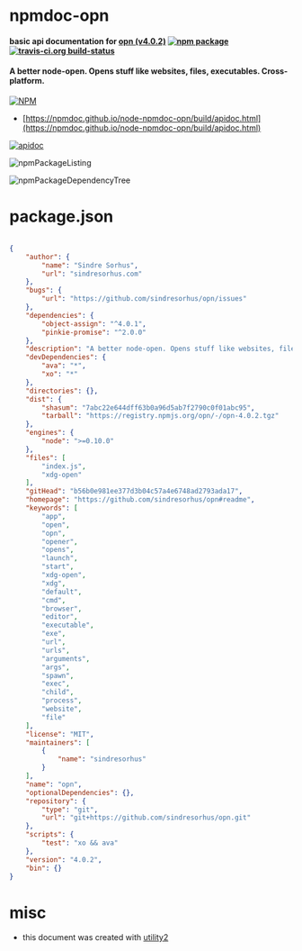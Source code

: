 # npmdoc-opn

#### basic api documentation for  [opn (v4.0.2)](https://github.com/sindresorhus/opn#readme)  [![npm package](https://img.shields.io/npm/v/npmdoc-opn.svg?style=flat-square)](https://www.npmjs.org/package/npmdoc-opn) [![travis-ci.org build-status](https://api.travis-ci.org/npmdoc/node-npmdoc-opn.svg)](https://travis-ci.org/npmdoc/node-npmdoc-opn)

#### A better node-open. Opens stuff like websites, files, executables. Cross-platform.

[![NPM](https://nodei.co/npm/opn.png?downloads=true&downloadRank=true&stars=true)](https://www.npmjs.com/package/opn)

- [https://npmdoc.github.io/node-npmdoc-opn/build/apidoc.html](https://npmdoc.github.io/node-npmdoc-opn/build/apidoc.html)

[![apidoc](https://npmdoc.github.io/node-npmdoc-opn/build/screenCapture.buildCi.browser.%252Ftmp%252Fbuild%252Fapidoc.html.png)](https://npmdoc.github.io/node-npmdoc-opn/build/apidoc.html)

![npmPackageListing](https://npmdoc.github.io/node-npmdoc-opn/build/screenCapture.npmPackageListing.svg)

![npmPackageDependencyTree](https://npmdoc.github.io/node-npmdoc-opn/build/screenCapture.npmPackageDependencyTree.svg)



# package.json

```json

{
    "author": {
        "name": "Sindre Sorhus",
        "url": "sindresorhus.com"
    },
    "bugs": {
        "url": "https://github.com/sindresorhus/opn/issues"
    },
    "dependencies": {
        "object-assign": "^4.0.1",
        "pinkie-promise": "^2.0.0"
    },
    "description": "A better node-open. Opens stuff like websites, files, executables. Cross-platform.",
    "devDependencies": {
        "ava": "*",
        "xo": "*"
    },
    "directories": {},
    "dist": {
        "shasum": "7abc22e644dff63b0a96d5ab7f2790c0f01abc95",
        "tarball": "https://registry.npmjs.org/opn/-/opn-4.0.2.tgz"
    },
    "engines": {
        "node": ">=0.10.0"
    },
    "files": [
        "index.js",
        "xdg-open"
    ],
    "gitHead": "b56b0e981ee377d3b04c57a4e6748ad2793ada17",
    "homepage": "https://github.com/sindresorhus/opn#readme",
    "keywords": [
        "app",
        "open",
        "opn",
        "opener",
        "opens",
        "launch",
        "start",
        "xdg-open",
        "xdg",
        "default",
        "cmd",
        "browser",
        "editor",
        "executable",
        "exe",
        "url",
        "urls",
        "arguments",
        "args",
        "spawn",
        "exec",
        "child",
        "process",
        "website",
        "file"
    ],
    "license": "MIT",
    "maintainers": [
        {
            "name": "sindresorhus"
        }
    ],
    "name": "opn",
    "optionalDependencies": {},
    "repository": {
        "type": "git",
        "url": "git+https://github.com/sindresorhus/opn.git"
    },
    "scripts": {
        "test": "xo && ava"
    },
    "version": "4.0.2",
    "bin": {}
}
```



# misc
- this document was created with [utility2](https://github.com/kaizhu256/node-utility2)
